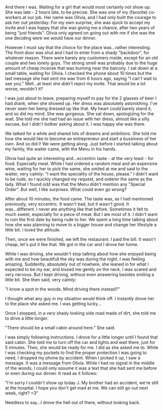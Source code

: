 And there I was. Waiting for a girl that would most certainly not show up. She was late  - 2 hours late, to be precise. She was one of my (favorite) co-workers at our job. Her name was Olivia, and I had only built the courage to ask her out yesterday. For my own surprise, she was quick to accept my invite and I was happy that she was giving me a chance, after two years of being "just friends". Olivia only agreed on going out with me if she was the one deciding were we would have our dinner.

However I must say that the choice for the place was...rather interesting. The front door was shut and I had to enter from a shady "backdoor", for whatever reason. There were barely any customers inside, except for an old couple and two lonely guys. The strong smell was probably due to the huge amount of cheap incense that was burning near the balcony. I sat down at a small table, waiting for Olivia. I checked the phone about 10 times but the last message she had sent me was from 6 hours ago, saying "I can't wait to see you." Well...at least she didn't reject my invite. That would be a lot worse, wouldn't it?

I was just about to leave, preparing myself to pay for the 2 glasses of beer I had drank, when she showed up. Her dress was absolutely astonishing. I've never seen her being dressed up like that. My heart could barely stand it, and so did my mind. She was gorgeous. She sat down, apologizing for the wait. She told me she had had an issue with her dress, almost like a silly excuse, but I didn't bother asking about it. I was happy she was there.

We talked for a while and shared lots of dreams and ambitions. She told me how she would like to become an entrepreneur and start a bussiness of her own. And so did I! We were getting along. Just before I started talking about my family, the waiter came, with the Menu in his hands.

Olivia had quite an interesting and...eccentric taste - at the very least - for food. Especially meat. While I had ordered a random meal and an expensive wine, waiting for her to pick the same, she smiled at me and said to the waiter, very calmly: "I want the speciality of the house, please." I didn't want to be rude, so I quickly changed my request, and orderer the same as the lady. What I found odd was that the Menu didn't mention any "Special Order". But well, I like surprises. What could even go wrong?

After about 10 minutes, the food came. The taste was, as I had mentioned previously, very eccentric. It wasn't bad, but it wasn't good. It was...different. I never ate anything like that before. Sometimes it felt to much sweet, especially for a piece of meat. But I ate most of it. I didn't want to ruin the first date by being rude to her. We spent a long time talking about how she was planning to move to a bigger house and change her lifestyle a little bit. I loved the attitude.

Then, once we were finished, we left the restaurant. I paid the bill. It wasn't cheap, let's put it like that. We got in the car and I drove her home.

While I was driving, she wouldn't stop talking about how she enjoyed being with me and how beautifull the sky was during the night. I was feeling amazing. Suddently, absolutely out of nowhere, she leaned in for what I expected to be my ear, and kissed me gently on the neck. I was scared and very nervous. But I kept driving, without even answering besides smiling a little bit. She then said, very calmly:

"I know a spot in the woods. Mind driving there instead?"

I thought what any guy in my situation would think off. I instantly drove her to the place she asked me. I was getting lucky...

Once I stopped, in a very shady looking side road made of dirt, she told me to drive a little longer.

"There should be a small cabin around here." She said.

I was simply following instructions. I drove for a little longer until I found that said cabin. She told me to turn off the car and lights and wait there, just for 5 minutes. Then, she would be ready for me. I did as she asked me to. While I was checking my pockets to find the proper protection I was going to need, I dropped my phone by accident. When I picked it up, I saw a message. It was a message from Olivia. While I had no signal in the middle of the woods, I could only assume it was a text that she had sent me before or even during our dinner. It read as it follows:

"I'm sorry I couldn't show up today J. My brother had an accident, we're still at the hospital. I hope you don't get mad at me. We can still go out next week, right? <3"  


Needless to say...I drove the hell out of there, without looking back.